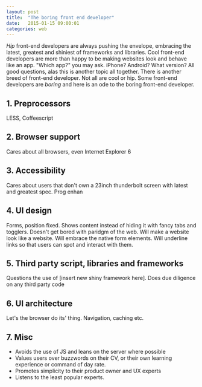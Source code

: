 ```yaml
---
layout: post
title:  "The boring front end developer"
date:   2015-01-15 09:00:01
categories: web
---
```



*Hip* front-end developers are always pushing the envelope, embracing the latest, greatest and shiniest of frameworks and libraries. Cool front-end developers are more than happy to be making websites look and behave like an app. "Which app?" you may ask. iPhone? Android? What version? All good questions, alas this is another topic all together. There is another breed of front-end developer. Not all are cool or hip. Some front-end developers are *boring* and here is an ode to the boring front-end developer.



## 1. Preprocessors

LESS, Coffeescript

## 2. Browser support

Cares about all browsers, even Internet Explorer 6

## 3. Accessibility

Cares about users that don't own a 23inch thunderbolt screen with latest and greatest spec. Prog enhan

## 4. UI design

Forms, position fixed. Shows content instead of hiding it with fancy tabs and togglers. Doesn't get bored with paridgm of the web. Will make a website look like a website. Will embrace the native form elements. Will underline links so that users can spot and interact with them.

## 5. Third party script, libraries and frameworks

Questions the use of [insert new shiny framework here]. Does due diligence on any third party code

## 6. UI architecture

Let's the browser do its' thing. Navigation, caching etc.

## 7. Misc

- Avoids the use of JS and leans on the server where possible
- Values users over buzzwords on their CV, or their own learning experience or command of day rate.
- Promotes simplicity to their product owner and UX experts
- Listens to the least popular experts.


<!-- http://blog.capwatkins.com/the-boring-designer -->